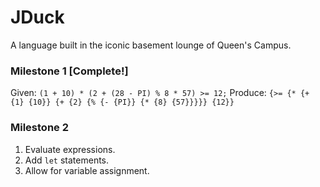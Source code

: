 # JDuck
A language built in the iconic basement lounge of Queen's Campus.

### Milestone 1 [Complete!]

Given: ```(1 + 10) * (2 + (28 - PI) % 8 * 57) >= 12;```
Produce: ```{>= {* {+ {1} {10}} {+ {2} {% {- {PI}} {* {8} {57}}}}} {12}} ```

### Milestone 2

1. Evaluate expressions.
2. Add ```let``` statements.
3. Allow for variable assignment.
